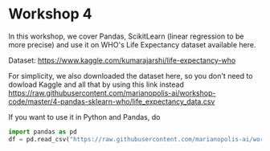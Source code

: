 # Workshop 4
In this workshop, we cover Pandas, ScikitLearn (linear regression to be more precise) and use it on WHO's Life Expectancy dataset available here.

Dataset: https://www.kaggle.com/kumarajarshi/life-expectancy-who

For simplicity, we also downloaded the dataset here, so you don't need to dowload Kaggle and all that by using this link instead
https://raw.githubusercontent.com/marianopolis-ai/workshop-code/master/4-pandas-sklearn-who/life_expectancy_data.csv

If you want to use it in Python and Pandas, do
```py
import pandas as pd
df = pd.read_csv("https://raw.githubusercontent.com/marianopolis-ai/workshop-code/master/4-pandas-sklearn-who/life_expectancy_data.csv")
```
